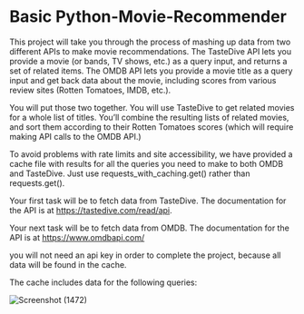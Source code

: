 # Basic Python-Movie-Recommender

This project will take you through the process of mashing up data from two different APIs to make movie recommendations. The TasteDive API lets you provide a movie (or bands, TV shows, etc.) as a query input, and returns a set of related items. The OMDB API lets you provide a movie title as a query input and get back data about the movie, including scores from various review sites (Rotten Tomatoes, IMDB, etc.).

You will put those two together. You will use TasteDive to get related movies for a whole list of titles. You’ll combine the resulting lists of related movies, and sort them according to their Rotten Tomatoes scores (which will require making API calls to the OMDB API.)

To avoid problems with rate limits and site accessibility, we have provided a cache file with results for all the queries you need to make to both OMDB and TasteDive. Just use requests_with_caching.get() rather than requests.get().

Your first task will be to fetch data from TasteDive. The documentation for the API is at https://tastedive.com/read/api.

Your next task will be to fetch data from OMDB. The documentation for the API is at https://www.omdbapi.com/

you will not need an api key in order to complete the project, because all data will be found in the cache.

The cache includes data for the following queries:

![Screenshot (1472)](https://user-images.githubusercontent.com/73738414/140882526-2ccc2e86-ae12-4ee7-8d26-cb95ba7697d1.png)


